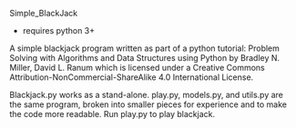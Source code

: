 Simple_BlackJack
- requires python 3+

A simple blackjack program written as part of a python tutorial: Problem Solving with Algorithms and Data Structures using Python by Bradley N. Miller, David L. Ranum which is licensed under a Creative Commons Attribution-NonCommercial-ShareAlike 4.0 International License.

Blackjack.py works as a stand-alone. play.py, models.py, and utils.py are the same program, broken into smaller pieces for experience and to make the code more readable. Run play.py to play blackjack.
